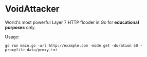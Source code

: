 # VoidAttacker

World's most powerful Layer 7 HTTP flooder in Go for **educational purposes** only.

Usage:
```
go run main.go -url http://example.com -mode get -duration 60 -proxyfile data/proxy.txt
```
